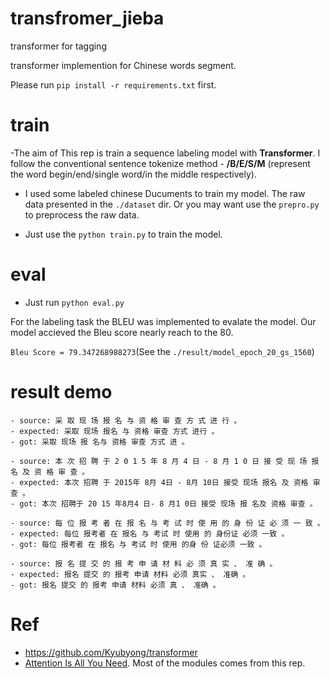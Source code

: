 # transfromer_jieba
transformer for tagging

transformer implemention for Chinese words segment.

Please run `pip install -r requirements.txt` first.



# train
-The aim of This rep is train a sequence labeling model with **Transformer**. I follow the 
conventional sentence tokenize method - **/B/E/S/M** (represent the word begin/end/single word/in the middle respectively).

- I used some labeled chinese Ducuments to train my model. The raw data presented in the `./dataset` dir. Or you may want use the `prepro.py` to preprocess the raw data.

- Just use the `python train.py` to train the model.


# eval
- Just run `python eval.py`

For the labeling task the BLEU was implemented to evalate the model. Our model accieved the Bleu score nearly reach to the 80.

`Bleu Score = 79.347268988273`(See the `./result/model_epoch_20_gs_1560`)


# result demo
```
- source: 采 取 现 场 报 名 与 资 格 审 查 方 式 进 行 。
- expected: 采取 现场 报名 与 资格 审查 方式 进行 。
- got: 采取 现场 报 名与 资格 审查 方式 进 。

- source: 本 次 招 聘 于 2 0 1 5 年 8 月 4 日 - 8 月 1 0 日 接 受 现 场 报 名 及 资 格 审 查 。
- expected: 本次 招聘 于 2015年 8月 4日 - 8月 10日 接受 现场 报名 及 资格 审查 。
- got: 本次 招聘于 20 15 年8月4 日- 8 月1 0日 接受 现场 报 名及 资格 审查 。

- source: 每 位 报 考 者 在 报 名 与 考 试 时 使 用 的 身 份 证 必 须 一 致 。
- expected: 每位 报考者 在 报名 与 考试 时 使用 的 身份证 必须 一致 。
- got: 每位 报考者 在 报名 与 考试 时 使用 的身 份 证必须 一致 。

- source: 报 名 提 交 的 报 考 申 请 材 料 必 须 真 实 、 准 确 。
- expected: 报名 提交 的 报考 申请 材料 必须 真实 、 准确 。
- got: 报名 提交 的 报考 申请 材料 必须 真 、 准确 。

```


# Ref

-  https://github.com/Kyubyong/transformer
-  [Attention Is All You Need](https://arxiv.org/abs/1706.03762). Most of the modules comes from this rep.
